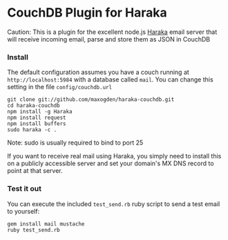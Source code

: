 # CouchDB Plugin for Haraka

Caution: 
This is a plugin for the excellent node.js [Haraka](https://github.com/baudehlo/Haraka) email server that will receive incoming email, parse and store them as JSON in CouchDB

### Install

The default configuration assumes you have a couch running at `http://localhost:5984` with a database called `mail`. You can change this setting in the file `config/couchdb.url`

    git clone git://github.com/maxogden/haraka-couchdb.git
    cd haraka-couchdb
    npm install -g Haraka
    npm install request
    npm install buffers
    sudo haraka -c .

Note: sudo is usually required to bind to port 25

If you want to receive real mail using Haraka, you simply need to install this on a publicly accessible server and set your domain's MX DNS record to point at that server.
    
### Test it out

You can execute the included `test_send.rb` ruby script to send a test email to yourself:

    gem install mail mustache
    ruby test_send.rb